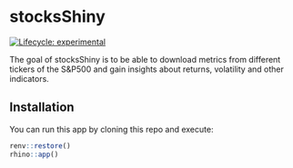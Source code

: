 
<!-- README.md is generated from README.Rmd. Please edit that file -->

# stocksShiny

<!-- badges: start -->

[![Lifecycle:
experimental](https://img.shields.io/badge/lifecycle-experimental-orange.svg)](https://lifecycle.r-lib.org/articles/stages.html#experimental)
<!-- badges: end -->

The goal of stocksShiny is to be able to download metrics from different
tickers of the S&P500 and gain insights about returns, volatility and
other indicators.

## Installation

You can run this app by cloning this repo and execute:

``` r
renv::restore()
rhino::app()
```
